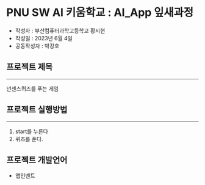 # PNU SW AI 키움학교 : AI_App 잎새과정 
+ 작성자 : 부산컴퓨터과학고등학교 황시현
+ 작성일 : 2023년 6월 4일
+ 공동작성자 : 박강호
## 프로젝트 제목
---
넌센스퀴즈를 푸는 게임

## 프로젝트 실행방법
---
1. start를 누른다
2. 퀴즈를 푼다.


## 프로젝트 개발언어
+ 앱인벤트
